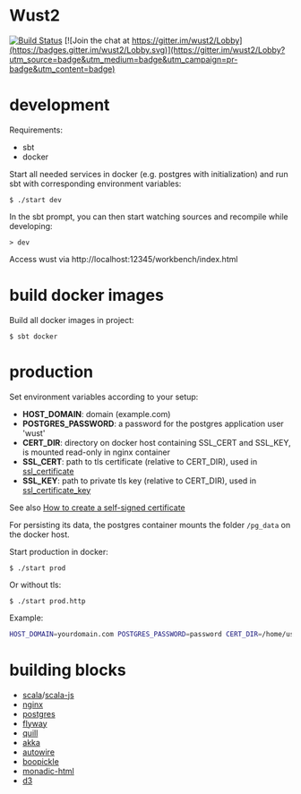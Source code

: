 # Wust2
[![Build Status](https://travis-ci.org/woost/wust2.svg?branch=master)](https://travis-ci.org/woost/wust2)
[![Join the chat at https://gitter.im/wust2/Lobby](https://badges.gitter.im/wust2/Lobby.svg)](https://gitter.im/wust2/Lobby?utm_source=badge&utm_medium=badge&utm_campaign=pr-badge&utm_content=badge)

# development

Requirements:
* sbt
* docker

Start all needed services in docker (e.g. postgres with initialization) and run sbt with corresponding environment variables:
```
$ ./start dev
```

In the sbt prompt, you can then start watching sources and recompile while developing:
```
> dev
```

Access wust via http://localhost:12345/workbench/index.html

# build docker images

Build all docker images in project:
```
$ sbt docker
```

# production

Set environment variables according to your setup:
* **HOST_DOMAIN**: domain (example.com)
* **POSTGRES_PASSWORD**: a password for the postgres application user 'wust'
* **CERT_DIR**: directory on docker host containing SSL_CERT and SSL_KEY, is mounted read-only in nginx container
* **SSL_CERT**: path to tls certificate (relative to CERT_DIR), used in [ssl_certificate](https://nginx.org/en/docs/http/ngx_http_ssl_module.html#ssl_certificate) 
* **SSL_KEY**: path to private tls key (relative to CERT_DIR), used in [ssl_certificate_key](https://nginx.org/en/docs/http/ngx_http_ssl_module.html#ssl_certificate_key)

See also [How to create a self-signed certificate](https://stackoverflow.com/questions/10175812/how-to-create-a-self-signed-certificate-with-openssl)

For persisting its data, the postgres container mounts the folder `/pg_data` on the docker host.

Start production in docker:
```
$ ./start prod
```

Or without tls:
```
$ ./start prod.http
```

Example:
```bash
HOST_DOMAIN=yourdomain.com POSTGRES_PASSWORD=password CERT_DIR=/home/user/certs SSL_CERT=cert.pem SSL_KEY=key.pem ./start prod
```

# building blocks

* [scala](https://github.com/scala/scala)/[scala-js](https://github.com/scala-js/scala-js)
* [nginx](https://github.com/nginx/nginx)
* [postgres](https://github.com/postgres/postgres)
* [flyway](https://github.com/flyway/flyway)
* [quill](https://github.com/getquill/quill)
* [akka](https://github.com/akka/akka)
* [autowire](https://github.com/lihaoyi/autowire)
* [boopickle](https://github.com/suzaku-io/boopickle)
* [monadic-html](https://github.com/OlivierBlanvillain/monadic-html)
* [d3](https://github.com/d3/d3)
